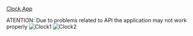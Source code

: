 <a href="https://clock-app-jet.vercel.app/" target="_blank">Clock App</a>


ATENTION: Due to problems related to API the application may not work properly 
![Clock1](https://github.com/DaranDachte/Clock_app/assets/96144068/67bbdd6f-8041-48de-af1c-62e8fda6322f)
![Clock2](https://github.com/DaranDachte/Clock_app/assets/96144068/55587c59-8904-474c-9b68-adea35c9bd46)
